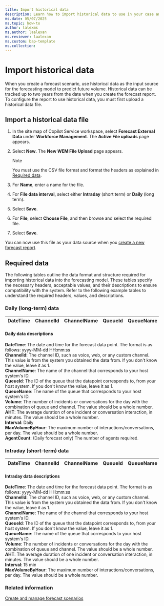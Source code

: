 ```yaml
---
title: Import historical data
description: Learn how to import historical data to use in your case and conversation forecast scenarios.
ms.date: 05/07/2025
ms.topic: how-to
author: lalexms
ms.author: laalexan
ms.reviewer: laalexan
ms.custom: bap-template
ms.collection:
---
```

# Import historical data

When you create a forecast scenario, use historical data as the input source for the forecasting model to predict future volume. Historical data can be tracked up to two years from the date when you create the forecast report. To configure the report to use historical data, you must first upload a historical data file.

## Import a historical data file 

1. In the site map of Copilot Service workspace, select **Forecast External Data** under **Workforce Management**. The **Active File uploads** page appears.
1. Select **New**. The **New WEM File Upload** page appears.

   > [!NOTE]  
   > You must use the CSV file format and format the headers as explained in [Required data](#required-data).

1. For **Name**, enter a name for the file.
1. For **File data interval**, select either **Intraday** (short term) or **Daily** (long term).
1. Select **Save**.
1. For **File**, select **Choose File**, and then browse and select the required file.
1. Select **Save**.

You can now use this file as your data source when you [create a new forecast report](wfm-forecast-scenarios.md#create-a-short-term-or-long-term-forecast-report).

## Required data

The following tables outline the data format and structure required for importing historical data into the forecasting model. These tables specify the necessary headers, acceptable values, and their descriptions to ensure compatibility with the system.
Refer to the following example tables to understand the required headers, values, and descriptions.

### Daily (long-term) data

 **DateTime** | **ChannelId** | **ChannelName** | **QueueId** | **QueueName** | **Volume** | **AHT** | **Interval** | **MaxVolumeByHour** | **AgentCount** 
--------------|---------------|-----------------|-------------|---------------|------------|---------|--------------|---------------------|----------------

#### Daily data descriptions

**DateTime**: The date and time for the forecast data point. The format is as follows: yyyy-MM-dd HH:mm:ss  
**ChannelId**: The channel ID, such as voice, web, or any custom channel. This value is from the system you obtained the data from. If you don't know the value, leave it as 1.  
**ChannelName**: The name of the channel that corresponds to your host system's ID.  
**QueueId**: The ID of the queue that the datapoint corresponds to, from your host system. If you don't know the value, leave it as 1.  
**QueueName**: The name of the queue that corresponds to your host system's ID.  
**Volume**: The number of incidents or conversations for the day with the combination of queue and channel. The value should be a whole number.  
**AHT**: The average duration of one incident or conversation interaction, in minutes. The value should be a whole number.  
**Interval**: Daily  
**MaxVolumeByHour**: The maximum number of interactions/conversations, per day. The value should be a whole number.  
**AgentCount**: (Daily forecast only) The number of agents required.  
 
### Intraday (short-term) data

 **DateTime** | **ChannelId** | **ChannelName** | **QueueId** | **QueueName** | **Volume** | **AHT** | **Interval** | **MaxVolumeByHour** 
--------------|---------------|-----------------|-------------|---------------|------------|---------|--------------|---------------------

#### Intraday data descriptions

**DateTime**: The date and time for the forecast data point. The format is as follows: yyyy-MM-dd HH:mm:ss  
**ChannelId**: The channel ID, such as voice, web, or any custom channel. This value is from the system you obtained the data from. If you don't know the value, leave it as 1.  
**ChannelName**: The name of the channel that corresponds to your host system's ID.  
**QueueId**: The ID of the queue that the datapoint corresponds to, from your host system. If you don't know the value, leave it as 1.  
**QueueName**: The name of the queue that corresponds to your host system's ID.  
**Volume**: The number of incidents or conversations for the day with the combination of queue and channel. The value should be a whole number.  
**AHT**: The average duration of one incident or conversation interaction, in minutes. The value should be a whole number.  
**Interval**: 15 min  
**MaxVolumeByHour**: The maximum number of interactions/conversations, per day. The value should be a whole number. 

### Related information

[Create and manage forecast scenarios](wfm-forecast-scenarios.md)
